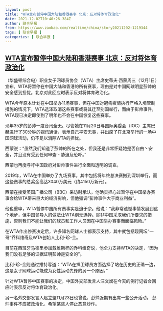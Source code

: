 ```yaml
---
layout: post
title: "WTA宣布暂停中国大陆和香港赛事 北京：反对将体育政治化"
date: 2021-12-02T10:40:26.384Z
author: 联合早报
from: https://www.zaobao.com/realtime/china/story20211202-1219344
tags: [ 联合早报 ]
categories: [ 联合早报 ]
---
```

<!--1638465360000-->
[WTA宣布暂停中国大陆和香港赛事 北京：反对将体育政治化](https://www.zaobao.com/realtime/china/story20211202-1219344)
------

<div>
<p>（华盛顿综合电）职业女子网球员协会（WTA）主席史蒂夫·西蒙周三（12月1日）宣布，WTA将暂停在中国大陆和香港的所有赛事，理由是对中国网球明星彭帅的安全感到担忧。北京对此回应时表示反对将体育政治化。</p><p>WTA今年原本计划在中国举办11场赛事，但在中国对冠病疫情执行严格入境管制措施的情况下，WTA选泽取消这些赛事或将其迁至别国举行，而由于彭帅事件，WTA现已决定即使到了明年也不会在中国恢复这些赛事。</p><p>现年35岁的彭帅一度音讯全无。尽管她在11月20日与国际奥委会（IOC）主席巴赫进行了30分钟的视讯通话，表示自己平安无事，并出席了在北京举行的一场中国网球活动，仍不足以消除WTA的担忧。</p><section id="imu"><div id="dfp-ad-imu1">        </div></section><p>西蒙说：“虽然我们知道了彭帅的所在之处，但我还是非常怀疑她是否自由丶安全，并且没有受到任何审查丶胁迫及恐吓。”</p><p>西蒙也再度呼吁中国政府对彭帅事件进行全面和透明的调查。</p><p>2019年，WTA在中国举办了九场赛事，其中包括将年终总决赛搬到深圳举行，而这些赛事的总奖金高达3040万美元（约4150万新元）。</p><div id="innity-in-post"></div><div id="dfp-ad-midarticlespecial">        </div><p>西蒙在接受英国广播公司（BBC）采访时承认，他确实担心过暂停在中国举办赛事会给WTA带来巨大的经济影响，但他强调“彭帅事件大于商业利益”。</p><p>他也重申，WTA暂停中国所有赛事实是迫于奈。他说：“我非常遗憾事情发展到这个地步，但中国领导人的做法让WTA别无选择。除非中国采取我们所要求的措施，否则我们不能让我们的球员和工作人员因在中国举办赛事而面临风险。”</p><p>在WTA作出停赛决定后，许多知名网球人士都表示支持，其中就包括现网坛“一哥”乔科维奇及WTA创始人比利-珍-金。</p><p>目前在西班牙马德里参加戴维斯杯的乔科维奇说，他全力支持WTA的决定，“因为我们没有足够的证据证明彭帅是安全的”。</p><p>比利-珍-金则通过推特写道：“WTA在捍卫球员方面选择了站在历史的正确一边，这是女子网球运动能成为女性运动先锋的另一个原因。”</p><p>针对WTA暂停中国赛事的决定，中国外交部发言人汪文斌在今天的例行记者会回应时表示反对将体育政治化。</p><p>另一名外交部发言人赵立坚11月23日也曾说，彭帅近期有出席一些公开活动， 彭帅事件不应被政治化，希望某些人停止恶意炒作。</p>      <div class="cx_paywall_placeholder" id="sph_cdp_40"></div>
</div>
